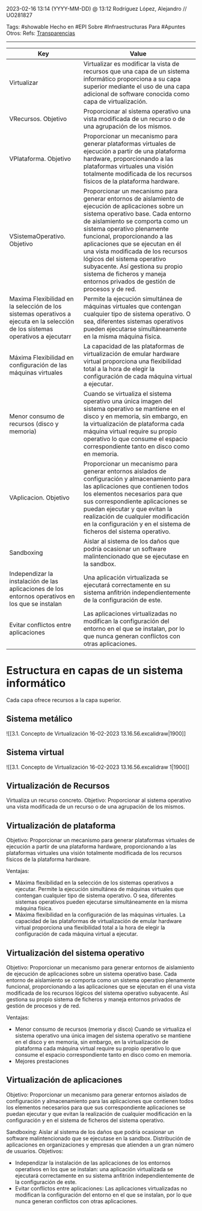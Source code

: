 2023-02-16 13:14 (YYYY-MM-DD) @ 13:12
Rodríguez López, Alejandro // UO281827

Tags:
	#showable
	Hecho en #EPI
	Sobre #Infraestructuras 
	Para #Apuntes
	Otros:
	Refs:
		[Transparencias](https://www.campusvirtual.uniovi.es/mod/resource/view.php?id=95428) 
<hr>

| Key | Value |
| --- | --- |
| Virtualizar | Virtualizar es modificar la vista de recursos que una capa de un sistema informático proporciona a su capa superior mediante el uso de una capa adicional de software conocida como capa de virtualización. |
| VRecursos. Objetivo | Proporcionar al sistema operativo una vista modificada de un recurso o de una agrupación de los mismos. |
| VPlataforma. Objetivo | Proporcionar un mecanismo para generar plataformas virtuales de ejecución a partir de una plataforma hardware, proporcionando a las plataformas virtuales una visión totalmente modificada de los recursos físicos de la plataforma hardware. |
| VSistemaOperativo. Objetivo | Proporcionar un mecanismo para generar entornos de aislamiento de ejecución de aplicaciones sobre un sistema operativo base. Cada entorno de aislamiento se comporta como un sistema operativo plenamente funcional, proporcionando a las aplicaciones que se ejecutan en él una vista modificada de los recursos lógicos del sistema operativo subyacente. Así gestiona su propio sistema de ficheros y maneja entornos privados de gestión de procesos y de red. |
| Maxima Flexibilidad en la selección de los sistemas operativos a ejecuta en la selección de los sistemas operativos a ejecutarr | Permite la ejecución simultánea de máquinas virtuales que contengan cualquier tipo de sistema operativo. O sea, diferentes sistemas operativos pueden ejecutarse simultáneamente en la misma máquina física. |
| Máxima Flexibilidad en configuración de las máquinas virtuales | La capacidad de las plataformas de virtualización de emular hardware virtual proporciona una flexibilidad total a la hora de elegir la configuración de cada máquina virtual a ejecutar. |
| Menor consumo de recursos (disco y memoria) | Cuando se virtualiza el sistema operativo una única imagen del sistema operativo se mantiene en el disco y en memoria, sin embargo, en la virtualización de plataforma cada máquina virtual require su propio operativo lo que consume el espacio correspondiente tanto en disco como en memoria. |
| VAplicacion. Objetivo | Proporcionar un mecanismo para generar entornos aislados de configuración y almacenamiento para las aplicaciones que contienen todos los elementos necesarios para que sus correspondiente aplicaciones se puedan ejecutar y que evitan la realización de cualquier modificación en la configuración y en el sistema de ficheros del sistema operativo. |
| Sandboxing | Aislar al sistema de los daños que podría ocasionar un software malintencionado que se ejecutase en la sandbox. |
| Independizar la instalación de las aplicaciones de los entornos operativos en los que se instalan | Una aplicación virtualizada se ejecutará correctamente en su sistema anfitrión independientemente de la configuración de este. |
| Evitar conflictos entre aplicaciones|  Las aplicaciones virtualizadas no modifican la configuración del entorno en el que se instalan, por lo que nunca generan conflictos con otras aplicaciones. |

# Estructura en capas de un sistema informático
Cada capa ofrece recursos a la capa superior.
## Sistema metálico
![[3.1. Concepto de Virtualización 16-02-2023 13.16.56.excalidraw|1900]]

## Sistema virtual
![[3.1. Concepto de Virtualización 16-02-2023 13.16.56.excalidraw 1|1900]]

## Virtualización de Recursos
Virtualiza un recurso concreto.
Objetivo: Proporcionar al sistema operativo una vista modificada de un recurso o de una agrupación de los mismos.

## Virtualización de plataforma
Objetivo: Proporcionar un mecanismo para generar plataformas virtuales de ejecución a partir de una plataforma hardware, proporcionando a las plataformas virtuales una visión totalmente modificada de los recursos físicos de la plataforma hardware.

Ventajas:
- Máxima flexibilidad en la selección de los sistemas operativos a ejecutar.
	Permite la ejecución simultánea de máquinas virtuales que contengan cualquier tipo de sistema operativo. O sea, diferentes sistemas operativos pueden ejecutarse simultáneamente en la misma máquina física.
- Máxima flexibilidad en la configuración de las máquinas virtuales.
	La capacidad de las plataformas de virtualización de emular hardware virtual proporciona una flexibilidad total a la hora de elegir la configuración de cada máquina virtual a ejecutar.

## Virtualización del sistema operativo
Objetivo: Proporcionar un mecanismo para generar entornos de aislamiento de ejecución de aplicaciones sobre un sistema operativo base. Cada entorno de aislamiento se comporta como un sistema operativo plenamente funcional, proporcionando a las aplicaciones que se ejecutan en él una vista modificada de los recursos lógicos del sistema operativo subyacente. Así gestiona su propio sistema de ficheros y maneja entornos privados de gestión de procesos y de red.

Ventajas:
- Menor consumo de recursos (memoria y disco)
	Cuando se virtualiza el sistema operativo una única imagen del sistema operativo se mantiene en el disco y en memoria, sin embargo, en la virtualización de plataforma cada máquina virtual require su propio operativo lo que consume el espacio correspondiente tanto en disco como en memoria.
- Mejores prestaciones

## Virtualización de aplicaciones
Objetivo: Proporcionar un mecanismo para generar entornos aislados de configuración y almacenamiento para las aplicaciones que contienen todos los elementos necesarios para que sus correspondiente aplicaciones se puedan ejecutar y que evitan la realización de cualquier modificación en la configuración y en el sistema de ficheros del sistema operativo.

Sandboxing: Aislar al sistema de los daños que podría ocasionar un software malintencionado que se ejecutase en la sandbox.
Distribución de aplicaciones en organizaciones y empresas que atienden a un gran número de usuarios. 
Objetivos:
- Independizar la instalación de las aplicaciones de los entornos operativos en los que se instalan: una aplicación virtualizada se ejecutará correctamente en su sistema anfitrión independientemente de la configuración de este.
- Evitar conflictos entre aplicaciones: Las aplicaciones virtualizadas no modifican la configuración del entorno en el que se instalan, por lo que nunca generan conflictos con otras aplicaciones.